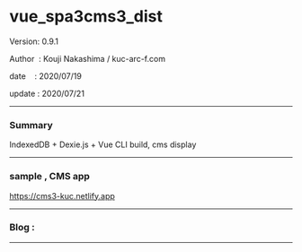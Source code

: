 ﻿# vue_spa3cms3_dist

 Version: 0.9.1

 Author  : Kouji Nakashima / kuc-arc-f.com

 date    : 2020/07/19

 update  : 2020/07/21

***
### Summary

IndexedDB + Dexie.js + Vue CLI build, cms display


***
### sample , CMS app

https://cms3-kuc.netlify.app

***
### Blog :


***

